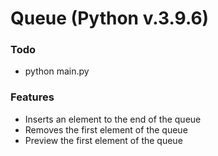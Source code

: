 

# Queue (Python v.3.9.6)

### Todo
* python main.py

### Features

* Inserts an element to the end of the queue
* Removes the first element of the queue
* Preview the first element of the queue
